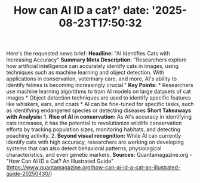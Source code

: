 ﻿---
title: "How can AI ID a cat?'
date: '2025-08-23T17:50:32"
category: "Markets"
summary: ""
slug: "how can ai id a cat"
source_urls:
  - "https://www.quantamagazine.org/how-can-ai-id-a-cat-an-illustrated-guide-20250430/"
seo:
  title: "How can AI ID a cat? | Hash n Hedge'
  description: '"
  keywords: ["news", "markets", "brief"]
---
Here's the requested news brief:  **Headline:** "AI Identifies Cats with Increasing Accuracy"  **Summary Meta Description:** "Researchers explore how artificial intelligence can accurately identify cats in images, using techniques such as machine learning and object detection. With applications in conservation, veterinary care, and more, AI's ability to identify felines is becoming increasingly crucial."  **Key Points:**  * Researchers use machine learning algorithms to train AI models on large datasets of cat images * Object detection techniques are used to identify specific features like whiskers, ears, and coats * AI can be fine-tuned for specific tasks, such as identifying endangered species or detecting diseases  **Short Takeaways with Analysis:**  1. **Rise of AI in conservation:** As AI's accuracy in identifying cats increases, it has the potential to revolutionize wildlife conservation efforts by tracking population sizes, monitoring habitats, and detecting poaching activity. 2. **Beyond visual recognition:** While AI can currently identify cats with high accuracy, researchers are working on developing systems that can also detect behavioral patterns, physiological characteristics, and even genetic markers.  **Sources:** Quantamagazine.org - "How Can AI ID a Cat? An Illustrated Guide" (https://www.quantamagazine.org/how-can-ai-id-a-cat-an-illustrated-guide-20250430/) 
